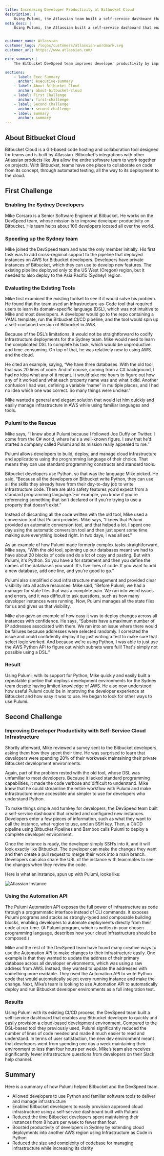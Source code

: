 ```yaml
---
title: Increasing Developer Productivity at Bitbucket Cloud
description: |
    Using Pulumi, the Atlassian team built a self-service dashboard that enables any Bitbucket developer to easily provision a cloud-based development environment.
meta_desc: |
    Using Pulumi, the Atlassian built a self-service dashboard that enables any Bitbucket developer to easily provision a cloud-based development environment.


customer_name: Atlassian
customer_logo: /logos/customers/atlassian-wordmark.svg
customer_url: https://www.atlassian.com/

exec_summary: |
    The Bitbucket DevSpeed team improves developer productivity by improving their workflows for developing tools like Bitbucket. Because the team wanted to make it easier and faster for developers to access cloud infrastructure, they moved from a DSL-based Infrastructure-as-Code tool to Pulumi, which let them define and deploy infrastructure with Python. They could then easily add cross-regional support to their CI/CD pipeline for deploying development environments for over 100 Bitbucket developers around the world. They also built a self-service dashboard that allows any developer to deploy and configure instances for feature development. The results were dramatic increases in developer productivity. It also significantly reduced the time developers spent maintaining those instances.

sections:
    - label: Exec Summary
      anchor: executive-summary
    - label: About Bitbucket Cloud
      anchor: about-bitbucket-cloud
    - label: First Challenge
      anchor: first-challenge
    - label: Second Challenge
      anchor: second-challenge
    - label: Summary
      anchor: summary
---
```


## About Bitbucket Cloud

Bitbucket Cloud is a Git-based code hosting and collaboration tool designed for teams and is built by Atlassian. Bitbucket's integrations with other Atlassian products like Jira allow the entire software team to work together on projects. With Bitbucket, teams have one place to collaborate on code from its concept, through automated testing, all the way to its deployment to the cloud.

## First Challenge

### Enabling the Sydney Developers

Mike Corsaro is a Senior Software Engineer at Bitbucket. He works on the DevSpeed team, whose mission is to improve developer productivity on Bitbucket. His team helps about 100 developers located all over the world.

### Speeding up the Sydney team

Mike joined the DevSpeed team and was the only member initially. His first task was to add cross-regional support to the pipeline that deployed instances on AWS for Bitbucket developers. Developers have private instances of Bitbucket, which they can use to develop new features. The existing pipeline deployed only to the US West (Oregon) region, but it needed to also deploy to the Asia Pacific (Sydney) region.

### Evaluating the Existing Tools

Mike first examined the existing toolset to see if it would solve his problem. He found that the team used an Infrastructure-as-Code tool that required users to learn its domain-specific language (DSL), which was not intuitive to Mike and most developers. A developer would go to the repo containing a YAML template, run the Bitbucket CI/CD pipeline, and the tool would spin up a self-contained version of Bitbucket in AWS.

Because of the DSL’s limitations, it would not be straightforward to codify infrastructure deployments for the Sydney team. Mike would need to learn the complicated DSL to complete his task, which would be unproductive and time-consuming. On top of that, he was relatively new to using AWS and the cloud.

He cited an example, saying, “We have three databases. With the old tool, that was 20 lines of code. And of course, coming from a C# background, I had no idea what any of it meant. It would take me hours to figure out how any of it worked and what each property name was and what it did. Another confusion I had was, defining a variable “name” in multiple places, and I had no idea which one was correct. So many things were unclear.”

Mike wanted a general and elegant solution that would let him quickly and easily manage infrastructure in AWS while using familiar languages and tools.

### Pulumi to the Rescue

Mike says, “I knew about Pulumi because I followed Joe Duffy on Twitter. I come from the C# world, where he's a well-known figure. I saw that he’d started a company called Pulumi and its mission really appealed to me.”

Pulumi allows developers to build, deploy, and manage cloud infrastructure and applications using the programming language of their choice. That means they can use standard programming constructs and standard tools.

Bitbucket developers use Python, so that was the language Mike picked. He said, “Because all the developers on Bitbucket write Python, they can use all the skills they already have from their day-to-day job to write infrastructure code. There are also safety features you’d expect from a standard programming language. For example, you know if you're referencing something that isn't declared or if you're trying to use a property that doesn't exist.”

Instead of discarding all the code written with the old tool, Mike used a conversion tool that Pulumi provides. Mike says, “I knew that Pulumi provided an automatic conversion tool, and that helped a lot. I spent one day using the automatic conversion tool and then just spent some time making sure everything looked right. In two days, I was all set.”

As an example of how Pulumi made formerly complex tasks straightforward, Mike says, “With the old tool, spinning up our databases meant we had to have about 20 blocks of code and do a lot of copy and pasting. But with Pulumi, it's Python. So you have a for statement and then you define the names of the databases you want. It's five lines of code. If you want to add a new database, add one line, and you're good to go.”

Pulumi also simplified cloud infrastructure management and provided clear visibility into all active resources. Mike said, “Before Pulumi, we had a manager for state files that was a complete pain. We ran into weird issues and errors, and it was difficult to ask questions, such as how many developer instances were running. Now, Pulumi manages all the state files for us and gives us that visibility.

Mike also gave an example of how easy it was to deploy changes across all instances with confidence. He says, “Subnets have a maximum number of IP addresses associated with them. We ran into an issue where there would be failures because addresses were selected randomly. I corrected the issue and could confidently deploy it by just writing a test to make sure that select logic worked. And because we're using Python, I was able to just use the AWS Python API to figure out which subnets were full! That's simply not possible using a DSL.”

### Result

Using Pulumi, with its support for Python, Mike quickly and easily built a repeatable pipeline that deploys development environments for the Sydney team despite having limited knowledge of AWS. He also now understood how useful Pulumi could be in improving the developer experience at Bitbucket and how easy it was to use. He began to look for other ways to use Pulumi.

## Second Challenge

### Improving Developer Productivity with Self-Service Cloud Infrastructure

Shortly afterward, Mike reviewed a survey sent to the Bitbucket developers, asking them how they spent their time. He was surprised to learn that developers were spending 20% of their workweek maintaining their private Bitbucket development environments.

Again, part of the problem rested with the old tool, whose DSL was unfamiliar to most developers. Because it lacked standard programming capabilities, it made the code verbose and difficult to understand. Mike knew that he could streamline the entire workflow with Pulumi and make infrastructure more accessible and simpler to use for developers who understand Python.

To make things simple and turnkey for developers, the DevSpeed team built a self-service dashboard that created and configured new instances. Developers enter a few pieces of information, such as what they want to call the instance, what region to use, and an SSH key. Then, a CI/CD pipeline using Bitbucket Pipelines and Bamboo calls Pulumi to deploy a complete developer environment.

Once the instance is ready, the developer simply SSH’s into it, and it will look exactly like Bitbucket. The developer can make the changes they want and then create a pull request to merge their work into a main branch. Developers can also share the URL of the instance with teammates to see the changes when they review the code.

Here is what an instance, spun up with Pulumi, looks like:

<img class="block mx-auto md:max-w-4xl my-8" src="/images/case-studies/atlassian-diagram.png" alt="Atlassian Instance">

### Using the Automation API

The Pulumi Automation API exposes the full power of infrastructure as code through a programmatic interface instead of CLI commands. It exposes Pulumi programs and stacks as strongly-typed and composable building blocks, enabling developers to automate deployments directly from their code at run-time. (A Pulumi program, which is written in your chosen programming language, describes how your cloud infrastructure should be composed.)

Mike and the rest of the DevSpeed team have found many creative ways to use the Automation API to make changes to their infrastructure easily. One example is that they wanted to update the address of their primary database across all developer environments, which was using a raw address from AWS. Instead, they wanted to update the addresses with something more readable. They used the Automation API to write Python code that would automatically select every running instance and make the change. Next, Mike’s team is looking to use Automation API to automatically deploy and run Bitbucket developer environments as a full integration test.

### Results

Using Pulumi with its existing CI/CD process, the DevSpeed team built a self-service dashboard that enables any Bitbucket developer to quickly and easily provision a cloud-based development environment. Compared to the DSL-based tool they previously used, Pulumi significantly reduced the number of lines of code needed and made it much easier to read and understand. In terms of user satisfaction, the new dev environment meant that developers went from spending one day a week maintaining their environment to less than four hours per week. Mike’s team also receives significantly fewer infrastructure questions from developers on their Slack help channel.

## Summary

Here is a summary of how Pulumi helped Bitbucket and the DevSpeed team.

- Allowed developers to use Python and familiar software tools to deliver and manage infrastructure
- Enabled Bitbucket developers to easily provision approved cloud infrastructure using a self-service dashboard built with Pulumi
- Reduced the time Bitbucket developers spent maintaining their instances from 8 hours per week to fewer than four.
- Boosted productivity of developers in Sydney by extending cloud deployments into another AWS region using Infrastructure as Code in Python
- Reduced the size and complexity of codebase for managing infrastructure while increasing its clarity
